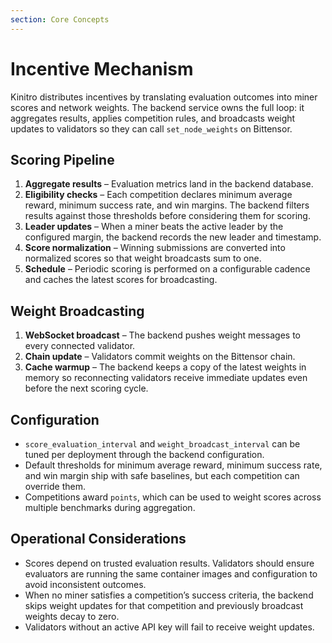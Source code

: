 ```yaml
---
section: Core Concepts
---
```


# Incentive Mechanism

Kinitro distributes incentives by translating evaluation outcomes into miner scores and network weights. The backend service owns the full loop: it aggregates results, applies competition rules, and broadcasts weight updates to validators so they can call `set_node_weights` on Bittensor.

## Scoring Pipeline
1. **Aggregate results** – Evaluation metrics land in the backend database.
2. **Eligibility checks** – Each competition declares minimum average reward, minimum success rate, and win margins. The backend filters results against those thresholds before considering them for scoring.
3. **Leader updates** – When a miner beats the active leader by the configured margin, the backend records the new leader and timestamp.
4. **Score normalization** –  Winning submissions are converted into normalized scores so that weight broadcasts sum to one.
5. **Schedule** – Periodic scoring is performed on a configurable cadence and caches the latest scores for broadcasting.

## Weight Broadcasting
1. **WebSocket broadcast** – The backend pushes weight messages to every connected validator.
2. **Chain update** – Validators commit weights on the Bittensor chain.
3. **Cache warmup** – The backend keeps a copy of the latest weights in memory so reconnecting validators receive immediate updates even before the next scoring cycle.

## Configuration
- `score_evaluation_interval` and `weight_broadcast_interval` can be tuned per deployment through the backend configuration.
- Default thresholds for minimum average reward, minimum success rate, and win margin ship with safe baselines, but each competition can override them.
- Competitions award `points`, which can be used to weight scores across multiple benchmarks during aggregation.

## Operational Considerations
- Scores depend on trusted evaluation results. Validators should ensure evaluators are running the same container images and configuration to avoid inconsistent outcomes.
- When no miner satisfies a competition’s success criteria, the backend skips weight updates for that competition and previously broadcast weights decay to zero.
- Validators without an active API key will fail to receive weight updates.
